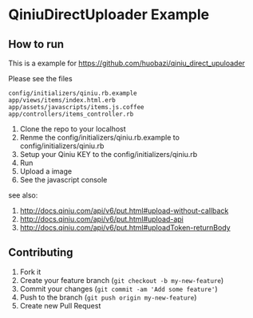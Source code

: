 # QiniuDirectUploader Example

## How to run

This is a example for https://github.com/huobazi/qiniu_direct_upuloader

Please see the files

```
config/initializers/qiniu.rb.example
app/views/items/index.html.erb
app/assets/javascripts/items.js.coffee
app/controllers/items_controller.rb
```

1. Clone the repo to your localhost
2. Renme the  config/initializers/qiniu.rb.example to config/initializers/qiniu.rb
3. Setup your Qiniu KEY to the config/initializers/qiniu.rb
4. Run
5. Upload a image
6. See the javascript console

see also:

1. http://docs.qiniu.com/api/v6/put.html#upload-without-callback
2. http://docs.qiniu.com/api/v6/put.html#upload-api
3. http://docs.qiniu.com/api/v6/put.html#uploadToken-returnBody

## Contributing

1. Fork it
2. Create your feature branch (`git checkout -b my-new-feature`)
3. Commit your changes (`git commit -am 'Add some feature'`)
4. Push to the branch (`git push origin my-new-feature`)
5. Create new Pull Request
